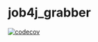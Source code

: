 # job4j_grabber

[![codecov](https://codecov.io/gh/psihicus/job4j_grabber/branch/master/graph/badge.svg?token=A8BUIPZAOJ)](https://codecov.io/gh/psihicus/job4j_grabber)